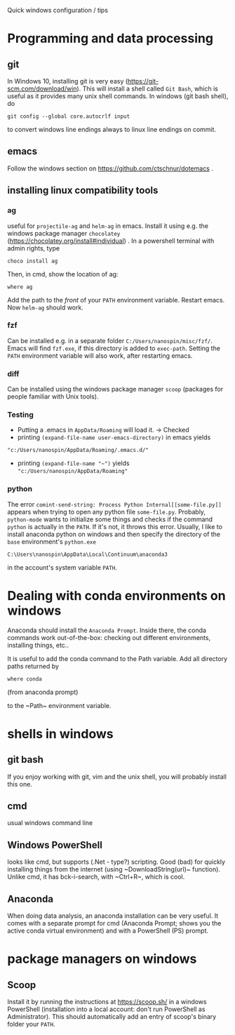 Quick windows configuration / tips

# Programming and data processing
## git
In Windows 10, installing git is very easy (https://git-scm.com/download/win). 
This will install a shell called `Git Bash`, which is useful as it provides many 
unix shell commands. In windows (git bash shell), do 
```
git config --global core.autocrlf input
```
to convert windows line endings always to linux line endings on commit.

## emacs
Follow the windows section on https://github.com/ctschnur/dotemacs .

## installing linux compatibility tools
### ag
useful for `projectile-ag` and `helm-ag` in emacs. 
Install it using e.g. the windows package manager `chocolatey` (https://chocolatey.org/install#individual) . 
In a powershell terminal with admin rights, type 
```
choco install ag
```
Then, in cmd, show the location of ag: 
```
where ag
```
Add the path to the *front* of your `PATH` environment variable. Restart emacs. 
Now `helm-ag` should work. 

### fzf
Can be installed e.g. in a separate folder `C:/Users/nanospin/misc/fzf/`. 
Emacs will find `fzf.exe`, if this directory is added to `exec-path`. Setting the `PATH` environment variable will also work, after restarting emacs. 

### diff
Can be installed using the windows package manager `scoop` (packages for people familiar with Unix tools). 

### Testing
- Putting a .emacs in `AppData/Roaming` will load it. -> Checked
- printing `(expand-file-name user-emacs-directory)` in emacs yields
```
"c:/Users/nanospin/AppData/Roaming/.emacs.d/"
```
- printing `(expand-file-name "~")` yields `"c:/Users/nanospin/AppData/Roaming"` 

### python
The error `comint-send-string: Process Python Internal[[some-file.py]]` appears when trying to open any python file `some-file.py`. Probably, `python-mode` wants to 
initialize some things and checks if the command `python` is actually in the `PATH`. If it's not, it throws this error. Usually, I like to install anaconda python on windows 
and then specify the directory of the `base` environment's `python.exe` 
```
C:\Users\nanospin\AppData\Local\Continuum\anaconda3
```
in the account's system variable `PATH`. 

# Dealing with conda environments on windows
Anaconda should install the `Anaconda Prompt`. Inside there, the conda commands
work out-of-the-box: checking out different environments, installing things, etc..

It is useful to add the conda command to the Path variable. Add all directory paths returned by
```
where conda
```
(from anaconda prompt)

to the ~Path~ environment variable. 

# shells in windows
## git bash
If you enjoy working with git, vim and the unix shell, you will probably install this one. 

## cmd
usual windows command line

## Windows PowerShell
looks like cmd, but supports (.Net - type?) scripting. Good (bad) for quickly
installing things from the internet (using ~DownloadString(url)~ function). 
Unlike cmd, it has bck-i-search, with ~Ctrl+R~, which is cool. 

## Anaconda 
When doing data analysis, an anaconda installation can be very useful. It comes with a separate 
prompt for cmd (Anaconda Prompt; shows you the active conda virtual environment) and with a 
PowerShell (PS) prompt.

# package managers on windows
## Scoop
Install it by running the instructions at https://scoop.sh/ in a windows PowerShell 
(installation into a local account: don't run PowerShell as Administrator). 
This should automatically add an entry of scoop's binary folder your `PATH`. 

